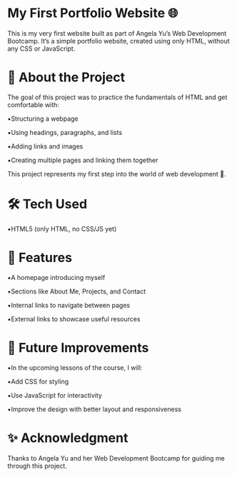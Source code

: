 # My First Portfolio Website 🌐

This is my very first website built as part of Angela Yu’s Web Development Bootcamp.
It’s a simple portfolio website, created using only HTML, without any CSS or JavaScript.

# 📖 About the Project

The goal of this project was to practice the fundamentals of HTML and get comfortable with:

▪️Structuring a webpage

▪️Using headings, paragraphs, and lists

▪️Adding links and images

▪️Creating multiple pages and linking them together

This project represents my first step into the world of web development 🚀.

# 🛠️ Tech Used

▪️HTML5 (only HTML, no CSS/JS yet)

# 📂 Features

▪️A homepage introducing myself

▪️Sections like About Me, Projects, and Contact

▪️Internal links to navigate between pages

▪️External links to showcase useful resources


# 🙌 Future Improvements

▪️In the upcoming lessons of the course, I will:

▪️Add CSS for styling

▪️Use JavaScript for interactivity

▪️Improve the design with better layout and responsiveness

# ✨ Acknowledgment

Thanks to Angela Yu and her Web Development Bootcamp
 for guiding me through this project.
